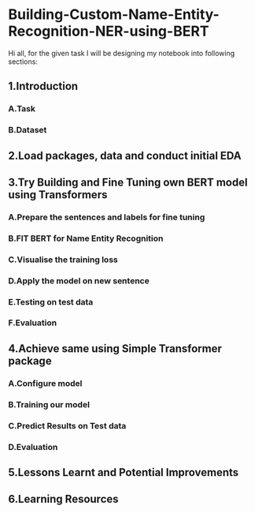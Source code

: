 # Building-Custom-Name-Entity-Recognition-NER-using-BERT

Hi all, for the given task I will be designing my notebook into following sections:

## 1.Introduction

  ### A.Task
  ### B.Dataset
  
## 2.Load packages, data and conduct initial EDA

## 3.Try Building and Fine Tuning own BERT model using Transformers

  ### A.Prepare the sentences and labels for fine tuning
  ### B.FIT BERT for Name Entity Recognition
  ### C.Visualise the training loss
  ### D.Apply the model on new sentence
  ### E.Testing on test data
  ### F.Evaluation

## 4.Achieve same using Simple Transformer package

  ### A.Configure model
  ### B.Training our model
  ### C.Predict Results on Test data
  ### D.Evaluation
  
## 5.Lessons Learnt and Potential Improvements

## 6.Learning Resources
